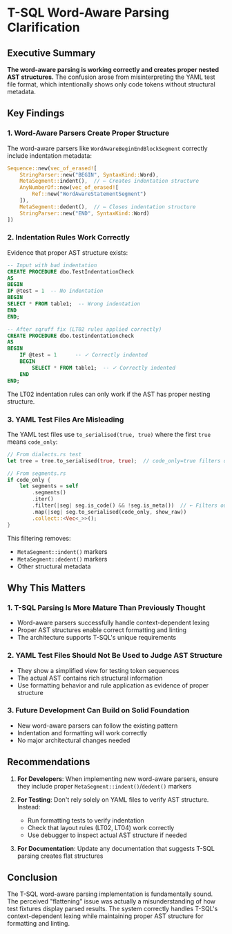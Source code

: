 # T-SQL Word-Aware Parsing Clarification

## Executive Summary

**The word-aware parsing is working correctly and creates proper nested AST structures.** The confusion arose from misinterpreting the YAML test file format, which intentionally shows only code tokens without structural metadata.

## Key Findings

### 1. Word-Aware Parsers Create Proper Structure

The word-aware parsers like `WordAwareBeginEndBlockSegment` correctly include indentation metadata:

```rust
Sequence::new(vec_of_erased![
    StringParser::new("BEGIN", SyntaxKind::Word),
    MetaSegment::indent(),  // ← Creates indentation structure
    AnyNumberOf::new(vec_of_erased![
        Ref::new("WordAwareStatementSegment")
    ]),
    MetaSegment::dedent(),  // ← Closes indentation structure
    StringParser::new("END", SyntaxKind::Word)
])
```

### 2. Indentation Rules Work Correctly

Evidence that proper AST structure exists:

```sql
-- Input with bad indentation
CREATE PROCEDURE dbo.TestIndentationCheck
AS
BEGIN
IF @test = 1  -- No indentation
BEGIN
SELECT * FROM table1;  -- Wrong indentation
END
END;

-- After sqruff fix (LT02 rules applied correctly)
CREATE PROCEDURE dbo.testindentationcheck
AS
BEGIN
    IF @test = 1      -- ✓ Correctly indented
    BEGIN
        SELECT * FROM table1;  -- ✓ Correctly indented
    END
END;
```

The LT02 indentation rules can only work if the AST has proper nesting structure.

### 3. YAML Test Files Are Misleading

The YAML test files use `to_serialised(true, true)` where the first `true` means `code_only`:

```rust
// From dialects.rs test
let tree = tree.to_serialised(true, true);  // code_only=true filters out metadata

// From segments.rs
if code_only {
    let segments = self
        .segments()
        .iter()
        .filter(|seg| seg.is_code() && !seg.is_meta())  // ← Filters out indentation markers
        .map(|seg| seg.to_serialised(code_only, show_raw))
        .collect::<Vec<_>>();
}
```

This filtering removes:
- `MetaSegment::indent()` markers
- `MetaSegment::dedent()` markers
- Other structural metadata

## Why This Matters

### 1. T-SQL Parsing Is More Mature Than Previously Thought
- Word-aware parsers successfully handle context-dependent lexing
- Proper AST structures enable correct formatting and linting
- The architecture supports T-SQL's unique requirements

### 2. YAML Test Files Should Not Be Used to Judge AST Structure
- They show a simplified view for testing token sequences
- The actual AST contains rich structural information
- Use formatting behavior and rule application as evidence of proper structure

### 3. Future Development Can Build on Solid Foundation
- New word-aware parsers can follow the existing pattern
- Indentation and formatting will work correctly
- No major architectural changes needed

## Recommendations

1. **For Developers**: When implementing new word-aware parsers, ensure they include proper `MetaSegment::indent()`/`dedent()` markers

2. **For Testing**: Don't rely solely on YAML files to verify AST structure. Instead:
   - Run formatting tests to verify indentation
   - Check that layout rules (LT02, LT04) work correctly
   - Use debugger to inspect actual AST structure if needed

3. **For Documentation**: Update any documentation that suggests T-SQL parsing creates flat structures

## Conclusion

The T-SQL word-aware parsing implementation is fundamentally sound. The perceived "flattening" issue was actually a misunderstanding of how test fixtures display parsed results. The system correctly handles T-SQL's context-dependent lexing while maintaining proper AST structure for formatting and linting.